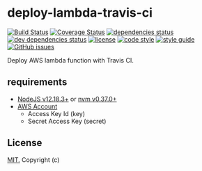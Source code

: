 # deploy-lambda-travis-ci

[![Build Status](https://travis-ci.com/gAmadorH/deploy-lambda-travis-ci.svg?branch=main)](https://travis-ci.com/gAmadorH/deploy-lambda-travis-ci)
[![Coverage Status](https://coveralls.io/repos/github/gAmadorH/deploy-lambda-travis-ci/badge.svg?branch=main)](https://coveralls.io/github/gAmadorH/deploy-lambda-travis-ci?branch=main)
[![dependencies status](https://david-dm.org/gAmadorH/deploy-lambda-travis-ci.svg)](https://david-dm.org/gAmadorH/deploy-lambda-travis-ci)
[![dev dependencies status](https://david-dm.org/gAmadorH/deploy-lambda-travis-ci/dev-status.svg)](https://david-dm.org/gAmadorH/deploy-lambda-travis-ci#info=devDependencies)
[![license](https://img.shields.io/github/license/gAmadorH/deploy-lambda-travis-ci.svg?color=blue)](https://github.com/gAmadorH/deploy-lambda-travis-ci/blob/main/LICENSE)
[![code style](https://img.shields.io/badge/code_style-eslint-blueviolet.svg)](https://eslint.org/)
[![style guide](https://img.shields.io/badge/style_guide-airbnb-ff69b4.svg)](https://github.com/airbnb/javascript)
[![GitHub issues](https://img.shields.io/github/issues/gAmadorH/deploy-lambda-travis-ci)](https://github.com/gAmadorH/deploy-lambda-travis-ci/issues)

Deploy AWS lambda function with Travis CI.

## requirements

- [NodeJS v12.18.3+](https://nodejs.org/en/) or [nvm v0.37.0+](https://github.com/nvm-sh/nvm/releases/tag/v0.37.0)
- [AWS Account](https://aws.amazon.com/)
  - Access Key Id (key)
  - Secret Access Key (secret)

## License

[MIT.](./LICENSE) Copyright (c)
